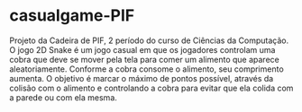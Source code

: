 # casualgame-PIF
Projeto da Cadeira de PIF, 2 período do curso de Ciências da Computação.
O jogo 2D Snake é um jogo casual em que os jogadores controlam uma cobra que deve se mover pela tela para comer um alimento que aparece aleatoriamente. Conforme a cobra consome o alimento, seu comprimento aumenta. O objetivo é marcar o máximo de pontos possível, através da colisão com o alimento e controlando a cobra para evitar que ela colida com a parede ou com ela mesma.
